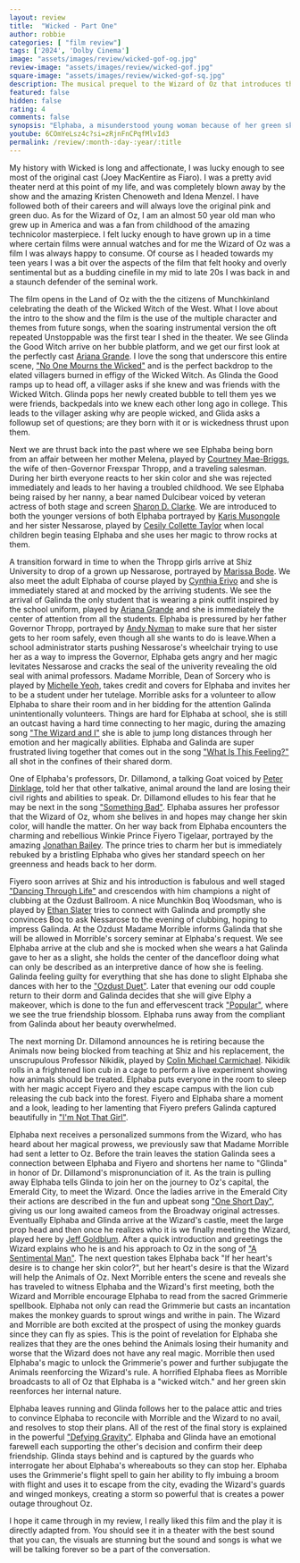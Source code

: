 ```yaml
---
layout: review
title:  "Wicked - Part One"
author: robbie
categories: [ "film review"]
tags: ['2024', 'Dolby Cinema']
image: "assets/images/review/wicked-gof-og.jpg"
review-image: "assets/images/review/wicked-gof.jpg"
square-image: "assets/images/review/wicked-gof-sq.jpg"
description: The musical prequel to the Wizard of Oz that introduces the most prominent witches and how Elphaba became the Wicked Witch.
featured: false
hidden: false
rating: 4
comments: false
synopsis: "Elphaba, a misunderstood young woman because of her green skin, and Glinda, a popular girl, become friends at Shiz University in the Land of Oz. After an encounter with the Wonderful Wizard of Oz, their friendship reaches a crossroads."  
youtube: 6COmYeLsz4c?si=zRjnFnCPqfMlvId3
permalink: /review/:month-:day-:year/:title
---
```

My history with Wicked is long and affectionate, I was lucky enough to see most of the original cast (Joey MacKentire as Fiaro).  I was a pretty avid theater nerd at this point of my life, and was completely blown away by the show and the amazing Kristen Chenoweth and Idena Menzel.  I have followed both of their careers and will always love the original pink and green duo. As for the Wizard of Oz, I am an almost 50 year old man who grew up in America and was a fan from childhood of the amazing technicolor masterpiece.  I felt lucky enough to have grown up in a time where certain films were annual watches and for me the Wizard of Oz was a film I was always happy to consume.  Of course as I headed towards my teen years I was a bit over the aspects of the film that felt hooky and overly sentimental but as a budding cinefile in my mid to late 20s I was back in and a staunch defender of the seminal work.


The film opens in the Land of Oz with the  the citizens of Munchkinland celebrating the death of the Wicked Witch of the West. What I love about the intro to the show and the film is the use of the multiple character and themes from future songs, when the soaring instrumental version the oft repeated Unstoppable was the first tear I shed in the theater. We see Glinda the Good Witch arrive on her bubble platform, and we get our first look at the perfectly cast [Ariana Grande](https://www.imdb.com/name/nm3812858/).  I love the song that underscore this entire scene, ["No One Mourns the Wicked"](https://open.spotify.com/track/0br9vcQnqeqp9PKCGsrxAF?si=b862c18fdca043e8) and is the perfect backdrop to the elated villagers burned in effigy of the Wicked Witch. As Glinda the Good ramps up to head off, a villager asks if she knew and was friends with the Wicked Witch. Glinda pops her newly created bubble to tell them yes we were friends, backpedals into we knew each other long ago in college. This leads to the villager asking why are people wicked, and Glida asks a followup set of questions; are they born with it or is wickedness thrust upon them.


Next we are thrust back into the past where we see Elphaba being born from an affair between her mother Melena, played by [Courtney Mae-Briggs](https://www.imdb.com/name/nm15302330/), the wife of then-Governor Frexspar Thropp, and a traveling salesman.  During her birth everyone reacts to her skin color and she was rejected immediately and leads to her having a troubled childhood.  We see Elphaba being raised by her nanny, a bear named Dulcibear voiced by veteran actress of both stage and screen [Sharon D. Clarke](https://www.imdb.com/name/nm0164995/).  We are introduced to both the younger versions of both Elphaba portrayed by [Karis Musongole](https://www.imdb.com/name/nm14710616/) and her sister Nessarose, played by [Cesily Collette Taylor](https://www.imdb.com/name/nm15956715/) when local children begin teasing Elphaba and she uses her magic to throw rocks at them.


A transition forward in time to when the Thropp girls arrive at Shiz University to drop of a grown up Nessarose, portrayed by [Marissa Bode](https://www.imdb.com/name/nm5987576/). We also meet the adult Elphaba of course played by [Cynthia Erivo](https://www.imdb.com/name/nm7248827/) and she is immediately stared at and mocked by the arriving students.  We see the arrival of Galinda the only student that is wearing a pink outfit inspired by the school uniform, played by [Ariana Grande](https://www.imdb.com/name/nm3812858/) and she is immediately the center of attention from all the students.  Elphaba is pressured by her father Governor Thropp, portrayed by [Andy Nyman](https://www.imdb.com/name/nm0638762/) to make sure that her sister gets to her room safely, even though all she wants to do is leave.When a school administrator starts pushing Nessarose's wheelchair trying to use her as a way to impress the Governor, Elphaba gets angry and her magic levitates Nessarose and cracks the seal of the univerity revealing the old seal with animal professors.  Madame Morrible, Dean of Sorcery who is played by [Michelle Yeoh](https://www.imdb.com/name/nm0000706/), takes credit and covers for Elphaba and invites her to be a student under her tutelage.  Morrible asks for a volunteer to allow Elphaba to share their room and in her bidding for the attention Galinda unintentionally volunteers.  Things are hard for Elphaba at school, she is still an outcast having a hard time connecting to her magic, during the amazing song ["The Wizard and I"](https://open.spotify.com/track/4mxj6SQ7BxfQ90CBTbxcwH?si=a93c3fc3ed244f2c) she is able to jump long distances through her emotion and her magically abilities. Elphaba and Galinda are super frustrated living together that comes out in the song ["What Is This Feeling?"](https://open.spotify.com/track/7eGuPhpdS8sBjPJNuAShUX?si=47efac65eb4a4cd2) all shot in the confines of their shared dorm.


One of Elphaba's professors, Dr. Dillamond, a talking Goat voiced by [Peter Dinklage](https://www.imdb.com/name/nm0227759/), told her that other talkative, animal  around the land are losing their civil rights and abilities to speak. Dr. Dillamond elludes to his fear that he may be next in the song ["Something Bad"](https://open.spotify.com/track/5E2ASK5znLzoizBy4njhM4?si=74563bff8ee0471a). Elphaba assures her professor that the Wizard of Oz, whom she belives in and hopes may change her skin color, will handle the matter. On her way back from Elphaba encounters the charming and rebellious Winkie Prince Fiyero Tigelaar, portrayed by the amazing [Jonathan Bailey](https://www.imdb.com/name/nm0047332/). The prince tries to charm her but is immediately rebuked by a bristling Elphaba who gives her standard speech on her greenness and heads back to her dorm.


Fiyero soon arrives at Shiz and his introduction is fabulous and well staged ["Dancing Through Life"](https://open.spotify.com/track/6qo8v2y2MHUSPLs7VBc6cG?si=8b9247bb19b141cd) and crescendos with him champions a night of clubbing at the Ozdust Ballroom. A nice Munchkin Boq Woodsman, who is played by [Ethan Slater](https://www.imdb.com/name/nm5724788/) tries to connect with Galinda and promptly she convinces Boq to ask Nessarose to the evening of clubbing, hoping to impress Galinda. At the Ozdust Madame Morrible informs Galinda that she will be allowed in Morrible's sorcery seminar at Elphaba's request. We see Elphaba arrive at the club and she is mocked when she wears a hat Galinda gave to her as a slight, she holds the center of the dancefloor doing what can only be described as an interpretive dance of how she is feeling. Galinda feeling guilty for everything that she has done to slight Elphaba she dances with her to the ["Ozdust Duet"](https://open.spotify.com/track/5oUggqlg7zOto1unBbj393?si=2a5361308ccc44e2).  Later that evening our odd couple return to their dorm and Galinda decides that she will give Elphy a makeover, which is done to the fun and effervescent track ["Popular"](https://open.spotify.com/track/3i8fIJNV0yuC4kXT3SkVBZ?si=93d972e6e1414df3), where we see the true friendship blossom.  Elphaba runs away from the compliant from Galinda about her beauty overwhelmed.


The next morning Dr. Dillamond announces he is retiring because the Animals now being blocked from teaching at Shiz and his replacement, the unscrupulous Professor Nikidik, played by [Colin Michael Carmichael](https://www.imdb.com/name/nm1731356/).  Nikidik rolls in a frightened lion cub in a cage to perform a live experiment showing how animals should be treated.   Elphaba puts everyone in the room to sleep with her magic accept Fiyero and they escape campus with the lion cub releasing the cub back into the forest. Fiyero and Elphaba share a moment and a look, leading to her lamenting that Fiyero prefers Galinda captured beautifully in ["I'm Not That Girl"](https://open.spotify.com/track/2tWioTW2rs0CXf1dTXlRrX?si=5281827c9dba4298).


Elphaba next receives a personalized summons from the Wizard, who has heard about her magical prowess, we previously saw that Madame Morrible had sent a letter to Oz. Before the train leaves the station Galinda sees a connection between Elphaba and Fiyero and shortens her name to "Glinda" in honor of Dr. Dillamond's mispronunciation of it.  As the train is pulling away Elphaba tells Glinda to join her on the journey to Oz's capital, the Emerald City, to meet the Wizard.  Once the ladies arrive in the Emerald City their actions are described in the fun and upbeat song ["One Short Day"](https://open.spotify.com/track/4jNerIJa2IOeL5gVDvMNLW?si=04c77485e8de4580), giving us our long awaited cameos from the Broadway original actresses. Eventually Elphaba and Glinda arrive at the Wizard's castle, meet the large prop head and then once he realizes who it is we finally meeting the Wizard, played here by [Jeff Goldblum](https://www.imdb.com/name/nm0000156/). After a quick introduction and greetings the Wizard explains who he is and his approach to Oz in the song of ["A Sentimental Man"](https://open.spotify.com/track/2Nox49biysRuKoIaDWMemm?si=1bcaf6371b554693).  The next question takes Elphaba back "If her heart's desire is to change her skin color?", but her heart's desire is that the Wizard will help the Animals of Oz. Next Morrible enters the scene and reveals she has traveled to witness Elphaba and the Wizard's first meeting, both the Wizard and Morrible encourage Elphaba to read from the sacred Grimmerie spellbook. Elphaba not only can read the Grimmerie but casts an incantation makes the monkey guards to sprout wings and writhe in pain.  The Wizard and Morrible are both excited at the prospect of using the monkey guards since they can fly as spies. This is the point of revelation for Elphaba she realizes that they are the ones behind the Animals losing their humanity and worse that the Wizard does not have any real magic.  Morrible then used Elphaba's magic to unlock the Grimmerie's power and further subjugate the Animals reenforcing the Wizard's rule. A horrified Elphaba flees as Morrible broadcasts to all of Oz that Elphaba is a "wicked witch." and her green skin reenforces her internal nature.


Elphaba leaves running and Glinda follows her to the palace attic and tries to convince Elphaba to reconcile with Morrible and the Wizard to no avail, and resolves to stop their plans. All of the rest of the final story is explained in the powerful ["Defying Gravity"](https://open.spotify.com/track/5QMrH5nszZZR3nefIj6Mar?si=f63ffaae5d16461d).  Elphaba and Glinda have an emotional farewell each supporting the other's decision and confirm their deep friendship. Glinda stays behind and is captured by the guards who interrogate her about Elphaba's whereabouts so they can stop her. Elphaba uses the Grimmerie's flight spell to gain her ability to fly imbuing a broom with flight and uses it to escape from the city, evading the Wizard's guards and winged monkeys, creating a storm so powerful that is creates a power outage throughout Oz.


I hope it came through in my review, I really liked this film and the play it is directly adapted from.  You should see it in a theater with the best sound that you can, the visuals are stunning but the sound and songs is what we will be talking forever so be a part of the conversation.
